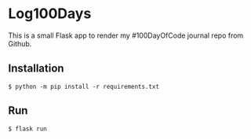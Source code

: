 Log100Days
==========

This is a small Flask app to render my #100DayOfCode journal repo from Github.

## Installation

```shell
$ python -m pip install -r requirements.txt
```

## Run

```shell
$ flask run
```